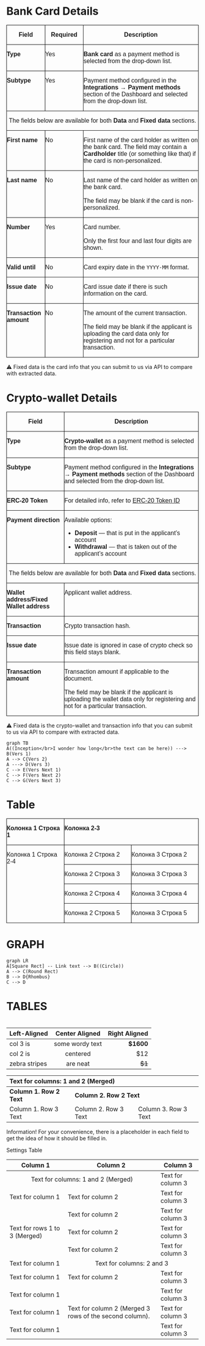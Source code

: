 # Bank Card Details

<table class="table" style="table-layout: fixed;" cellpadding="0" cellspacing="0">
	<tr valign="top" align="center">
		<td width="20%" style="border: 1px solid #000000; padding: 0cm"><p><font face="Arial, sans-serif"><b>Field</b></font></p>
		</td>
		<td width="20%" style="border: 1px solid #000000; padding: 0cm"><p><font face="Arial, sans-serif"><b>Required</b></font></p>
		</td>
		<td width="60%" style="border: 1px solid #000000; padding: 0cm"><p>
			<font face="Arial, sans-serif"><b>Description</b></font></p>
		</td>
	</tr>
	<tr valign="top">
		<td width="20%" style="border: 1px solid #000000; padding: 0cm"><p>
			<font face="Arial, sans-serif"><b>Type</b></font></p>
		</td>
		<td width="20%" style="border: 1px solid #000000; padding: 0cm"><p>
			<font face="Arial, sans-serif">Yes</font></p>
		</td>
		<td width="60%" style="border: 1px solid #000000; padding: 0cm"><p><font face="Arial, sans-serif"><b>Bank card</b> as a payment method is selected from the drop-down list.</font></p>
		</td>
	</tr>
	<tr valign="top">
		<td width="20%" style="border: 1px solid #000000; padding: 0cm"><p>
			<font face="Arial, sans-serif"><b>Subtype</b></font></p>
		</td>
		<td width="20%" style="border: 1px solid #000000; padding: 0cm"><p>
			<font face="Arial, sans-serif">Yes</font></p>
		</td>
		<td width="60%" style="border: 1px solid #000000; padding: 0cm"><p><font face="Arial, sans-serif">Payment method configured in the <b>Integrations → Payment methods</b> section of the Dashboard and selected from the drop-down list.</font></p>
		</td>
	</tr>
	<tr valign="top" align="center">
		<td colspan="3" width="100%" style="border: 1px solid #000000; padding: 0cm"><p>
			<font face="Arial, sans-serif">The fields below are available for both <b>Data</b> and <b>Fixed data</b> sections.</font></p>
		</td>
	</tr>
	<tr valign="top">
		<td width="20%" style="border: 1px solid #000000; padding: 0cm"><p>
			<font face="Arial, sans-serif"><b>First name</b></font></p>
		</td>
		<td width="20%" style="border: 1px solid #000000; padding: 0cm"><p>
			<font face="Arial, sans-serif">No</font></p>
		</td>
		<td width="60%" style="border: 1px solid #000000; padding: 0cm"><p><font face="Arial, sans-serif">First name of the card holder as written on the bank card. The field may contain a <b>Cardholder</b> title (or something like that) if the card is non-personalized.</font></p>
		</td>
	</tr>
	<tr valign="top">
		<td width="20%" style="border: 1px solid #000000; padding: 0cm"><p>
			<font face="Arial, sans-serif"><b>Last name</b></font></p>
		</td>
		<td width="20%" style="border: 1px solid #000000; padding: 0cm"><p>
			<font face="Arial, sans-serif">No</font></p>
		</td>
		<td width="60%" style="border: 1px solid #000000; padding: 0cm"><p><font face="Arial, sans-serif">Last name of the card holder as written on the bank card.<br><br>The field may be blank if the card is non-personalized.</font></p>
		</td>
	</tr>
	<tr valign="top">
		<td width="20%" style="border: 1px solid #000000; padding: 0cm"><p>
			<font face="Arial, sans-serif"><b>Number</b></font></p>
		</td>
		<td width="20%" style="border: 1px solid #000000; padding: 0cm"><p>
			<font face="Arial, sans-serif">Yes</font></p>
		</td>
		<td width="60%" style="border: 1px solid #000000; padding: 0cm"><p><font face="Arial, sans-serif">Card number.<br><br>Only the first four and last four digits are shown.</font></p>
		</td>
	</tr>
	<tr valign="top">
		<td width="20%" style="border: 1px solid #000000; padding: 0cm"><p>
			<font face="Arial, sans-serif"><b>Valid until</b></font></p>
		</td>
		<td width="20%" style="border: 1px solid #000000; padding: 0cm"><p>
			<font face="Arial, sans-serif">No</font></p>
		</td>
		<td width="60%" style="border: 1px solid #000000; padding: 0cm"><p><font face="Arial, sans-serif">Card expiry date in the <code>YYYY-MM</code> format.</font></p>
		</td>
	</tr>
	<tr valign="top">
		<td width="20%" style="border: 1px solid #000000; padding: 0cm"><p>
			<font face="Arial, sans-serif"><b>Issue date</b></font></p>
		</td>
		<td width="20%" style="border: 1px solid #000000; padding: 0cm"><p>
			<font face="Arial, sans-serif">No</font></p>
		</td>
		<td width="60%" style="border: 1px solid #000000; padding: 0cm"><p><font face="Arial, sans-serif">Card issue date if there is such information on the card.</font></p>
		</td>
	</tr>
	<tr valign="top">
		<td width="20%" style="border: 1px solid #000000; padding: 0cm"><p>
			<font face="Arial, sans-serif"><b>Transaction amount</b></font></p>
		</td>
		<td width="20%" style="border: 1px solid #000000; padding: 0cm"><p>
			<font face="Arial, sans-serif">No</font></p>
		</td>
		<td width="60%" style="border: 1px solid #000000; padding: 0cm"><p><font face="Arial, sans-serif">The amount of the current transaction.<br><br>The field may be blank if the applicant is uploading the card data only for registering and not for a particular transaction.</font></p>
		</td>
	</tr>
</table>

⚠️ Fixed data is the card info that you can submit to us via API to compare with extracted data.


# Crypto-wallet Details

<table class="table" style="table-layout: fixed;" cellpadding="0" cellspacing="0">
	<tr valign="top" align="center">
		<td width="30%" style="border: 1px solid #000000; padding: 0cm"><p><font face="Arial, sans-serif"><b>Field</b></font></p>
		</td>
		<td width="70%" style="border: 1px solid #000000; padding: 0cm"><p>
			<font face="Arial, sans-serif"><b>Description</b></font></p>
		</td>
	</tr>
	<tr valign="top">
		<td width="30%" style="border: 1px solid #000000; padding: 0cm"><p>
			<font face="Arial, sans-serif"><b>Type</b></font></p>
		</td>
		<td width="70%" style="border: 1px solid #000000; padding: 0cm"><p><font face="Arial, sans-serif"><b>Crypto-wallet</b> as a payment method is selected from the drop-down list.</font></p>
		</td>
	</tr>
	<tr valign="top">
		<td width="30%" style="border: 1px solid #000000; padding: 0cm"><p>
			<font face="Arial, sans-serif"><b>Subtype</b></font></p>
		</td>
		<td width="70%" style="border: 1px solid #000000; padding: 0cm"><p><font face="Arial, sans-serif">Payment method configured in the <b>Integrations → Payment methods</b> section of the Dashboard and selected from the drop-down list.</font></p>
		</td>
	</tr>
	<tr valign="top">
		<td width="30%" style="border: 1px solid #000000; padding: 0cm"><p>
			<font face="Arial, sans-serif"><b>ERC-20 Token</b></font></p>
		</td>
		<td width="70%" style="border: 1px solid #000000; padding: 0cm"><p><font face="Arial, sans-serif">For detailed info, refer to <a href="https://developers.sumsub.com/applicant-actions/tokenList.html">ERC-20 Token ID</a></font></p>
		</td>
	</tr>
	<tr valign="top">
		<td width="30%" style="border: 1px solid #000000; padding: 0cm"><p>
			<font face="Arial, sans-serif"><b>Payment direction</b></font></p>
		</td>
		<td width="70%" style="border: 1px solid #000000; padding: 0cm"><p><font face="Arial, sans-serif">Available options:<br>
			<ul>
				<li><b>Deposit</b> — that is put in the applicant’s account</li>
				<li><b>Withdrawal</b> — that is taken out of the applicant’s account</li>
			</ul></font></p>
		</td>
	</tr>
	<tr valign="top" align="center">
		<td colspan="2" width="100%" style="border: 1px solid #000000; padding: 0cm"><p>
			<font face="Arial, sans-serif">The fields below are available for both <b>Data</b> and <b>Fixed data</b> sections.</font></p>
		</td>
	</tr>
	<tr valign="top">
		<td width="30%" style="border: 1px solid #000000; padding: 0cm"><p>
			<font face="Arial, sans-serif"><b>Wallet address/Fixed Wallet address</b></font></p>
		</td>
		<td width="70%" style="border: 1px solid #000000; padding: 0cm"><p><font face="Arial, sans-serif">Applicant wallet address.</font></p>
		</td>
	</tr>
	<tr valign="top">
		<td width="30%" style="border: 1px solid #000000; padding: 0cm"><p>
			<font face="Arial, sans-serif"><b>Transaction</b></font></p>
		</td>
		<td width="70%" style="border: 1px solid #000000; padding: 0cm"><p><font face="Arial, sans-serif">Crypto transaction hash.</font></p>
		</td>
	</tr>
	<tr valign="top">
		<td width="30%" style="border: 1px solid #000000; padding: 0cm"><p>
			<font face="Arial, sans-serif"><b>Issue date</b></font></p>
		</td>
		<td width="70%" style="border: 1px solid #000000; padding: 0cm"><p><font face="Arial, sans-serif">Issue date is ignored in case of crypto check so this field stays blank.</font></p>
		</td>
	</tr>
	<tr valign="top">
		<td width="30%" style="border: 1px solid #000000; padding: 0cm"><p>
			<font face="Arial, sans-serif"><b>Transaction amount</b></font></p>
		</td>
		<td width="70%" style="border: 1px solid #000000; padding: 0cm"><p><font face="Arial, sans-serif">Transaction amount if applicable to the document.<br><br>The field may be blank if the applicant is uploading the wallet data only for registering and not for a particular transaction.</font></p>
		</td>
	</tr>
</table>

⚠️ Fixed data is the crypto-wallet and transaction info that you can submit to us via API to compare with extracted data.






```mermaid
graph TB
A((Inception</br>I wonder how long</br>the text can be here)) ---> B(Vers 1)
A --> C{Vers 2}
A ---> D(Vers 3)
C --> E(Vers Next 1)
C --> F(Vers Next 2)
C --> G(Vers Next 3)

```






# Table

<table class="table" style="table-layout: fixed;" cellpadding="0" cellspacing="0">
	<tr valign="top">
		<td width="30%" style="border: 1px solid #000000; padding: 0cm"><p><font face="Arial, sans-serif"><b>Колонка
			1 Строка 1</b></font></p>
		</td>
		<td colspan="2" width="70" style="border: 1px solid #000000; padding: 0cm"><p>
			<font face="Arial, sans-serif"><b>Колонка 2-3</b></font></p>
		</td>
	</tr>
	<tr valign="top">
		<td rowspan="4" width="30%" style="border: 1px solid #000000; padding: 0cm"><p>
			<font face="Arial, sans-serif">Колонка 1 Строка 2-4</font></p>
		</td>
		<td width="35%" style="border: 1px solid #000000; padding: 0cm"><p><font face="Arial, sans-serif">Колонка
			2 Строка 2</font></p>
		</td>
		<td width="35%" style="border: 1px solid #000000; padding: 0cm"><p><font face="Arial, sans-serif">Колонка
			3 Строка 2</font></p>
		</td>
	</tr>
	<tr valign="top">
		<td width="35%" style="border: 1px solid #000000; padding: 0cm"><p><font face="Arial, sans-serif">Колонка
			2 Строка 3</font></p>
		</td>
		<td width="35%" style="border: 1px solid #000000; padding: 0cm"><p><font face="Arial, sans-serif">Колонка
			3 Строка 3</font></p>
		</td>
	</tr>
	<tr valign="top">
		<td width="35%" style="border: 1px solid #000000; padding: 0cm"><p><font face="Arial, sans-serif">Колонка
			2 Строка 4</font></p>
		</td>
		<td width="35%" style="border: 1px solid #000000; padding: 0cm"><p><font face="Arial, sans-serif">Колонка
			3 Строка 4</font></p>
		</td>
	</tr>
	<tr valign="top">
		<td width="35%" style="border: 1px solid #000000; padding: 0cm"><p><font face="Arial, sans-serif">Колонка
			2 Строка 5</font></p>
		</td>
		<td width="35%" style="border: 1px solid #000000; padding: 0cm"><p><font face="Arial, sans-serif">Колонка
			3 Строка 5</font></p>
		</td>
	</tr>
</table>

# GRAPH

```mermaid
graph LR
A[Square Rect] -- Link text --> B((Circle))
A --> C(Round Rect)
B --> D{Rhombus}
C --> D
```

# TABLES

# 

| Left-Aligned  | Center Aligned  | Right Aligned |
|:------------- |:---------------:| -------------:|
| col 3 is      | some wordy text |     **$1600** |
| col 2 is      | centered        |         $12   |
| zebra stripes | are neat        |        ~~$1~~ |

<table _ngcontent-jsn-c151="" class="table" style="table-layout: fixed;" width="100%" contenteditable="false">
    <thead>
        <th colspan="3" align="left">Text for columns: 1 and 2 (Merged)</th>
    </thead>
    <tr>
        <td><b>Column 1. Row 2 Text</b></td>
        <td colspan="2"><b>Column 2. Row 2 Text</b></td>
    </tr>
    <tr>
        <td>Column 1. Row 3 Text</td>
        <td>Column 2. Row 3 Text</td>
        <td>Column 3. Row 3 Text</td>
    </tr>
</table>

Information!
For your convenience, there is a placeholder in each field to get the idea of how it should be filled in.

Settings Table

<table _ngcontent-jsn-c151="" class="table" style="table-layout: fixed;" contenteditable="false">
   <thead>
      <tr>
         <th>Column 1</th>
         <th>Column 2</th>
         <th>Column 3</th>
      </tr>
   </thead>
   <tbody>
      <tr>
         <td colspan="2" style="text-align: center; vertical-align: middle;">Text for columns: 1 and 2 (Merged)</td>
         <td>Text for column 3</td>
      </tr>
      <tr>
         <td>Text for column 1</td>
         <td>Text for column 2</td>
         <td>Text for column 3</td>
      </tr>
      <tr>
        <td rowspan="3" style="vertical-align: middle;">Text for rows 1 to 3 (Merged)</td>
        <td>Text for column 2</td>
        <td>Text for column 3</td>
      </tr>
      <tr>
        <td>Text for column 2</td>
        <td>Text for column 3</td>
      </tr>
      <tr>
        <td>Text for column 2</td>
        <td>Text for column 3</td>
      </tr>
      <tr>
        <td>Text for column 1</td>
        <td td colspan="2" style="text-align: center; vertical-align: middle;">Text for columns: 2 and 3</td>
     </tr>
     <tr>
        <td>Text for column 1</td>
        <td>Text for column 2</td>
        <td>Text for column 3</td>
     </tr>
     <tr>
        <td>Text for column 1</td>
        <td rowspan="3" style="vertical-align: middle;">Text for column 2 (Merged 3 rows of the second column).</td>
        <td>Text for column 3</td>
     </tr>
     <tr>
        <td>Text for column 1</td>
        <td>Text for column 3</td>
      </tr>
      <tr>
        <td>Text for column 1</td>
        <td>Text for column 3</td>
      </tr>
   </tbody>
</table>
